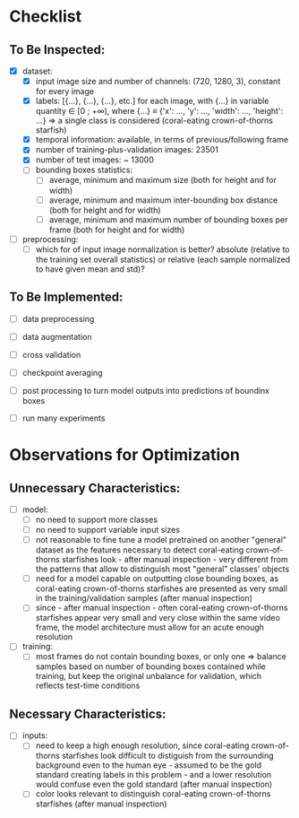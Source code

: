 # Checklist

## To Be Inspected:
- [x] dataset:
    - [x] input image size and number of channels: (720, 1280, 3), constant for every image
    - [x] labels: [{...}, {...}, {...}, etc.] for each image, with {...} in variable quantity ∈ [0 ; +∞), where {...} ≡ {'x': ..., 'y': ..., 'width': ..., 'height': ...} ⇒ a single class is considered (coral-eating crown-of-thorns starfish)
    - [x] temporal information: available, in terms of previous/following frame
    - [x] number of training-plus-validation images: 23501
    - [x] number of test images: ~ 13000
    - [ ] bounding boxes statistics:
        - [ ] average, minimum and maximum size (both for height and for width)
        - [ ] average, minimum and maximum inter-bounding box distance (both for height and for width)
        - [ ] average, minimum and maximum number of bounding boxes per frame (both for height and for width)
- [ ] preprocessing:
    - [ ] which for of input image normalization is better? absolute (relative to the training set overall statistics) or relative (each sample normalized to have given mean and std)?

## To Be Implemented:
- [ ] data preprocessing
- [ ] data augmentation
- [ ] cross validation
- [ ] checkpoint averaging
- [ ] post processing to turn model outputs into predictions of boundinx boxes
- [ ] run many experiments


# Observations for Optimization

## Unnecessary Characteristics:
- [ ] model:
    - [ ] no need to support more classes
    - [ ] no need to support variable input sizes
    - [ ] not reasonable to fine tune a model pretrained on another "general" dataset as the features necessary to detect coral-eating crown-of-thorns starfishes look - after manual inspection - very different from the patterns that allow to distinguish most "general" classes' objects
    - [ ] need for a model capable on outputting close bounding boxes, as coral-eating crown-of-thorns starfishes are presented as very small in the training/validation samples (after manual inspection)
    - [ ] since - after manual inspection - often coral-eating crown-of-thorns starfishes appear very small and very close within the same video frame, the model architecture must allow for an acute enough resolution
- [ ] training:
    - [ ] most frames do not contain bounding boxes, or only one ⇒ balance samples based on number of bounding boxes contained while training, but keep the original unbalance for validation, which reflects test-time conditions

## Necessary Characteristics:
- [ ] inputs:
    - [ ] need to keep a high enough resolution, since coral-eating crown-of-thorns starfishes look difficult to distiguish from the surrounding background even to the human eye - assumed to be the gold standard creating labels in this problem - and a lower resolution would confuse even the gold standard (after manual inspection)
    - [ ] color looks relevant to distinguish coral-eating crown-of-thorns starfishes (after manual inspection)
